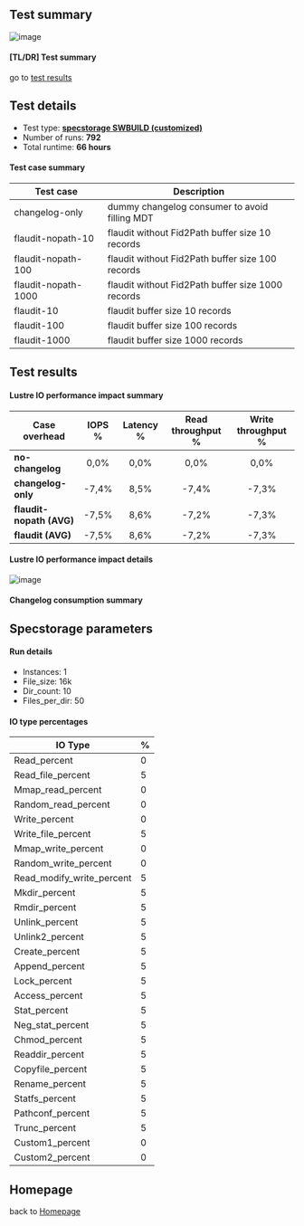 
## Test summary
![image](https://user-images.githubusercontent.com/67744347/191753483-5bf7a14b-99e2-463b-8aa0-18b822a1786a.png)

#### [TL/DR] Test summary
go to [test results](#lustre-io-performance-impact-summary)
 
## Test details
- Test type: **[specstorage SWBUILD (customized)](#io-type-percentages)**
- Number of runs: **792**
- Total runtime: **66 hours**

#### Test case summary
Test case | Description
--- | --- 
changelog-only | dummy changelog consumer to avoid filling MDT	
flaudit-nopath-10 | flaudit without Fid2Path buffer size 10 records	
flaudit-nopath-100 | flaudit without Fid2Path buffer size 100 records	
flaudit-nopath-1000 | flaudit without Fid2Path buffer size 1000 records	
flaudit-10 | flaudit buffer size 10 records	
flaudit-100 | flaudit buffer size 100 records	
flaudit-1000 | flaudit buffer size 1000 records	

## Test results

#### Lustre IO performance impact summary
Case overhead | IOPS % | Latency % | Read throughput % | Write throughput %
--- | :---: | :---: | :---: | :---:
 **no-changelog** | 0,0% | 0,0% | 0,0% | 0,0%
 **changelog-only** | -7,4% | 8,5% | -7,4% | -7,3%
 **flaudit-nopath (AVG)** | -7,5% | 8,6% | -7,2% | -7,3%
 **flaudit (AVG)** | -7,5% | 8,6% | -7,2% | -7,3%

#### Lustre IO performance impact details
![image](https://user-images.githubusercontent.com/67744347/191757100-8b534843-cf3d-4459-96c3-bfa93646892b.png)


#### Changelog consumption summary

## Specstorage parameters

#### Run details
- Instances: 1
- File_size: 16k
- Dir_count: 10
- Files_per_dir: 50

#### IO type percentages

IO Type | %
--- | --- 	
Read_percent	 | 	0
Read_file_percent	 | 	5
Mmap_read_percent	 | 	0
Random_read_percent	 | 	0
Write_percent	 | 	0
Write_file_percent	 | 	5
Mmap_write_percent	 | 	0
Random_write_percent	 | 	0
Read_modify_write_percent	 | 	5
Mkdir_percent	 | 	5
Rmdir_percent	 | 	5
Unlink_percent	 | 	5
Unlink2_percent	 | 	5
Create_percent	 | 	5
Append_percent	 | 	5
Lock_percent	 | 	5
Access_percent	 | 	5
Stat_percent	 | 	5
Neg_stat_percent	 | 	5
Chmod_percent	 | 	5
Readdir_percent	 | 	5
Copyfile_percent	 | 	5
Rename_percent	 | 	5
Statfs_percent	 | 	5
Pathconf_percent	 | 	5
Trunc_percent	 | 	5
Custom1_percent	 | 	0
Custom2_percent	 | 	0


Homepage
---------------
back to [Homepage](README.md) 
